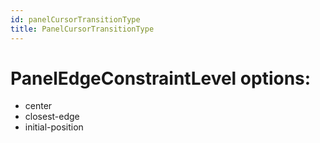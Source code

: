 ```yaml
---
id: panelCursorTransitionType
title: PanelCursorTransitionType
---
```


# PanelEdgeConstraintLevel options:
 - center
 - closest-edge
 - initial-position
